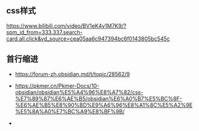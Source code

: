 ## css样式
https://www.bilibili.com/video/BV1eK4y1M7K9/?spm_id_from=333.337.search-card.all.click&vd_source=cea05aa6c947394bc6f0143805bc545c


## 首行缩进
- https://forum-zh.obsidian.md/t/topic/28562/9

- https://pkmer.cn/Pkmer-Docs/10-obsidian/obsidian%E5%A4%96%E8%A7%82/css-%E7%89%87%E6%AE%B5/obsidian%E6%A0%B7%E5%BC%8F-%E6%AE%B5%E8%90%BD%E9%A6%96%E8%A1%8C%E5%A2%9E%E5%8A%A0%E7%BC%A9%E8%BF%9B/

- 